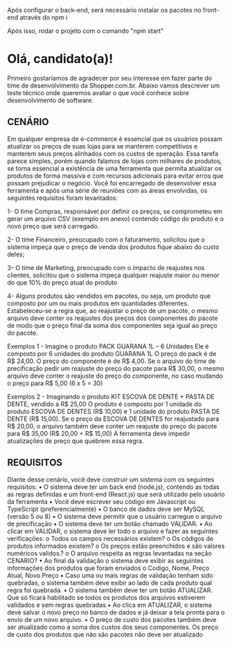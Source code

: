 Após configurar o back-end, será necessário instalar os pacotes no front-end através do npm i

Após isso, rodar o projeto com o comando "npm start"


# Olá, candidato(a)!
Primeiro gostaríamos de agradecer por seu interesse em fazer parte do time de desenvolvimento
da Shopper.com.br.
Abaixo vamos descrever um teste técnico onde queremos avaliar o que você conhece sobre
desenvolvimento de software.

## CENÁRIO
Em qualquer empresa de e-commerce é essencial que os usuários possam atualizar os preços de
suas lojas para se manterem competitivos e manterem seus preços alinhados com os custos de
operação. Essa tarefa parece simples, porém quando falamos de lojas com milhares de produtos,
se torna essencial a existência de uma ferramenta que permita atualizar os produtos de forma
massiva e com recursos adicionais para evitar erros que possam prejudicar o negócio.
Você foi encarregado de desenvolver essa ferramenta e após uma série de reuniões com as áreas
envolvidas, os seguintes requisitos foram levantados:

1- O time Compras, responsável por definir os preços, se comprometeu em gerar um arquivo
CSV (exemplo em anexo) contendo código do produto e o novo preço que será carregado.

2- O time Financeiro, preocupado com o faturamento, solicitou que o sistema impeça que o
preço de venda dos produtos fique abaixo do custo deles;

3- O time de Marketing, preocupado com o impacto de reajustes nos clientes, solicitou que o
sistema impeça qualquer reajuste maior ou menor do que 10% do preço atual do produto

4- Alguns produtos são vendidos em pacotes, ou seja, um produto que composto por um ou
mais produtos em quantidades diferentes.
Estabeleceu-se a regra que, ao reajustar o preço de um pacote, o mesmo arquivo deve
conter os reajustes dos preços dos componentes do pacote de modo que o preço final da
soma dos componentes seja igual ao preço do pacote.

Exemplos 1 -
Imagine o produto PACK GUARANA 1L – 6 Unidades
Ele é composto por 6 unidades do produto GUARANA 1L
O preço do pack é de R$ 24,00. O preço do componente é de R$ 4,00.
Se o arquivo do time de precificação pedir um reajuste do preço do pacote para
R$ 30,00, o mesmo arquivo deve conter o reajuste do preço do componente, no
caso mudando o preço para R$ 5,00 (6 x 5 = 30)

Exemplos 2 -
Imaginando o produto KIT ESCOVA DE DENTE + PASTA DE DENTE, vendido a R$
25,00
O produto é composto por 1 unidade do produto ESCOVA DE DENTES (R$ 10,00) e
1 unidade do produto PASTA DE DENTE (R$ 15,00). Se o preço da ESCOVA DE DENTES for
reajustado para R$ 20,00, o arquivo também deve conter um reajuste do preço do pacote
para R$ 35,00 (R$ 20,00 + R$ 15,00)
A ferramenta deve impedir atualizações de preço que quebrem essa regra.

## REQUISITOS
Diante desse cenário, você deve construir um sistema com os seguintes requisitos:
• O sistema deve ter um back end (node.js), contendo as todas as regras definidas e um
front-end (React.js) que será utilizado pelo usuário da ferramenta
• Você deve escrever seu código em Javascript ou TypeScript (preferencialmente)
• O banco de dados deve ser MySQL (versão 5 ou 8)
• O sistema deve permitir que o usuário carregue o arquivo de precificação
• O sistema deve ter um botão chamado VALIDAR.
• Ao clicar em VALIDAR, o sistema deve ler todo o arquivo e fazer as seguintes verificações:
o Todos os campos necessários existem?
o Os códigos de produtos informados existem?
o Os preços estão preenchidos e são valores numéricos validos.?
o O arquivo respeita as regras levantadas na seção CENARIO?
• Ao final da validação o sistema deve exibir as seguintes informações dos produtos que
foram enviados
o Codigo, Nome, Preço Atual, Novo Preço
• Caso uma ou mais regras de validação tenham sido quebradas, o sistema também deve
exibir ao lado de cada produto qual regra foi quebrada.
• O sistema também deve ter um botão ATUALIZAR. Que só ficará habilitado se todos os
produtos dos arquivos estiverem validados e sem regras quebradas
• Ao clica em ATUALIZAR, o sistema deve salvar o novo preço no banco de dados e já deixar
a tela pronta para o envio de um novo arquivo.
• O preço de custo dos pacotes também deve ser atualizado como a soma dos custos dos
seus componentes. Os preço de custo dos produtos que não são pacotes não deve ser
atualizado
